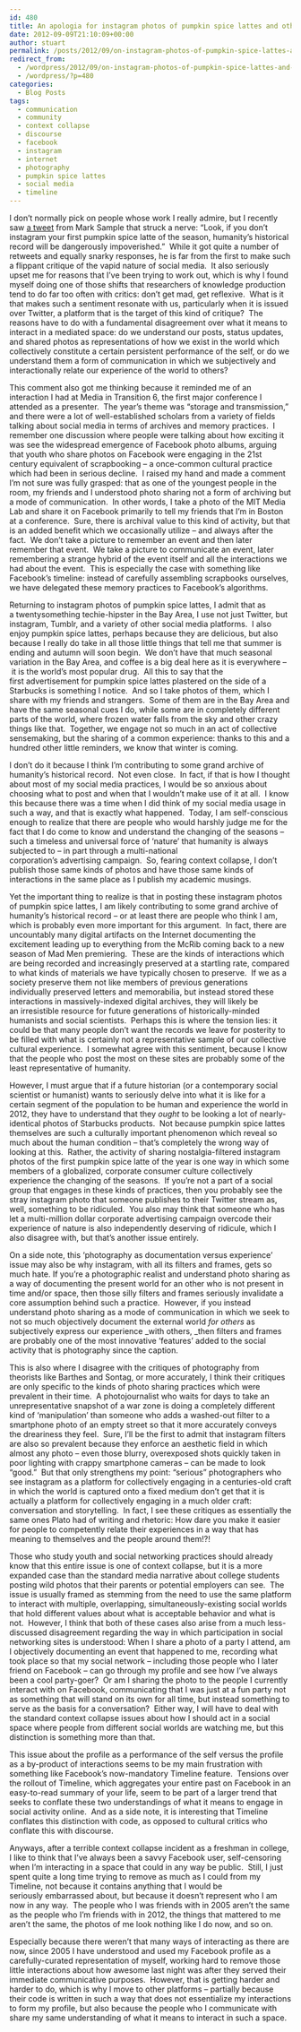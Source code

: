 ```yaml
---
id: 480
title: An apologia for instagram photos of pumpkin spice lattes and other serious things
date: 2012-09-09T21:10:09+00:00
author: stuart
permalink: /posts/2012/09/on-instagram-photos-of-pumpkin-spice-lattes-and-other-serious-things/
redirect_from:
  - /wordpress/2012/09/on-instagram-photos-of-pumpkin-spice-lattes-and-other-serious-things/
  - /wordpress/?p=480
categories:
  - Blog Posts
tags:
  - communication
  - community
  - context collapse
  - discourse
  - facebook
  - instagram
  - internet
  - photography
  - pumpkin spice lattes
  - social media
  - timeline
---
```


I don&#8217;t normally pick on people whose work I really admire, but I recently saw [a tweet](https://twitter.com/samplereality/status/244151842974609408) from Mark Sample that struck a nerve: &#8220;Look, if you don&#8217;t instagram your first pumpkin spice latte of the season, humanity&#8217;s historical record will be dangerously impoverished.&#8221;  While it got quite a number of retweets and equally snarky responses, he is far from the first to make such a flippant critique of the vapid nature of social media.  It also seriously upset me for reasons that I&#8217;ve been trying to work out, which is why I found myself doing one of those shifts that researchers of knowledge production tend to do far too often with critics: don&#8217;t get mad, get reflexive.  What is it that makes such a sentiment resonate with us, particularly when it is issued over Twitter, a platform that is the target of this kind of critique?  The reasons have to do with a fundamental disagreement over what it means to interact in a mediated space: do we understand our posts, status updates, and shared photos as representations of how we exist in the world which collectively constitute a certain persistent performance of the self, or do we understand them a form of communication in which we subjectively and interactionally relate our experience of the world to others?

<!--more-->

This comment also got me thinking because it reminded me of an interaction I had at Media in Transition 6, the first major conference I attended as a presenter.  The year&#8217;s theme was &#8220;storage and transmission,&#8221; and there were a lot of well-established scholars from a variety of fields talking about social media in terms of archives and memory practices.  I remember one discussion where people were talking about how exciting it was see the widespread emergence of Facebook photo albums, arguing that youth who share photos on Facebook were engaging in the 21st century equivalent of scrapbooking – a once-common cultural practice which had been in serious decline.  I raised my hand and made a comment I&#8217;m not sure was fully grasped: that as one of the youngest people in the room, my friends and I understood photo sharing not a form of archiving but a mode of communication.  In other words, I take a photo of the MIT Media Lab and share it on Facebook primarily to tell my friends that I&#8217;m in Boston at a conference.  Sure, there is archival value to this kind of activity, but that is an added benefit which we occasionally utilize – and always after the fact.  We don&#8217;t take a picture to remember an event and then later remember that event.  We take a picture to communicate an event, later remembering a strange hybrid of the event itself and all the interactions we had about the event.  This is especially the case with something like Facebook&#8217;s timeline: instead of carefully assembling scrapbooks ourselves, we have delegated these memory practices to Facebook&#8217;s algorithms.

Returning to instagram photos of pumpkin spice lattes, I admit that as a twentysomething techie-hipster in the Bay Area, I use not just Twitter, but instagram, Tumblr, and a variety of other social media platforms.  I also enjoy pumpkin spice lattes, perhaps because they are delicious, but also because I really do take in all those little things that tell me that summer is ending and autumn will soon begin.  We don&#8217;t have that much seasonal variation in the Bay Area, and coffee is a big deal here as it is everywhere – it is the world&#8217;s most popular drug.  All this to say that the first advertisement for pumpkin spice lattes plastered on the side of a Starbucks is something I notice.  And so I take photos of them, which I share with my friends and strangers.  Some of them are in the Bay Area and have the same seasonal cues I do, while some are in completely different parts of the world, where frozen water falls from the sky and other crazy things like that.  Together, we engage not so much in an act of collective sensemaking, but the sharing of a common experience: thanks to this and a hundred other little reminders, we know that winter is coming.

I don&#8217;t do it because I think I&#8217;m contributing to some grand archive of humanity&#8217;s historical record.  Not even close.  In fact, if that is how I thought about most of my social media practices, I would be so anxious about choosing what to post and when that I wouldn&#8217;t make use of it at all.  I know this because there was a time when I did think of my social media usage in such a way, and that is exactly what happened.  Today, I am self-conscious enough to realize that there are people who would harshly judge me for the fact that I do come to know and understand the changing of the seasons – such a timeless and universal force of &#8216;nature&#8217; that humanity is always subjected to – in part through a multi-national corporation&#8217;s advertising campaign.  So, fearing context collapse, I don&#8217;t publish those same kinds of photos and have those same kinds of interactions in the same place as I publish my academic musings.

Yet the important thing to realize is that in posting these instagram photos of pumpkin spice lattes, I am likely contributing to some grand archive of humanity&#8217;s historical record – or at least there are people who think I am, which is probably even more important for this argument.  In fact, there are uncountably many digital artifacts on the Internet documenting the excitement leading up to everything from the McRib coming back to a new season of Mad Men premiering.  These are the kinds of interactions which are being recorded and increasingly preserved at a startling rate, compared to what kinds of materials we have typically chosen to preserve.  If we as a society preserve them not like members of previous generations individually preserved letters and memorabilia, but instead stored these interactions in massively-indexed digital archives, they will likely be an irresistible resource for future generations of historically-minded humanists and social scientists.  Perhaps this is where the tension lies: it could be that many people don&#8217;t want the records we leave for posterity to be filled with what is certainly not a representative sample of our collective cultural experience.  I somewhat agree with this sentiment, because I know that the people who post the most on these sites are probably some of the least representative of humanity.

However, I must argue that if a future historian (or a contemporary social scientist or humanist) wants to seriously delve into what it is like for a certain segment of the population to be human and experience the world in 2012, they have to understand that they _ought_ to be looking a lot of nearly-identical photos of Starbucks products.  Not because pumpkin spice lattes themselves are such a culturally important phenomenon which reveal so much about the human condition – that&#8217;s completely the wrong way of looking at this.  Rather, the activity of sharing nostalgia-filtered instagram photos of the first pumpkin spice latte of the year is one way in which some members of a globalized, corporate consumer culture collectively experience the changing of the seasons.  If you&#8217;re not a part of a social group that engages in these kinds of practices, then you probably see the stray instagram photo that someone publishes to their Twitter stream as, well, something to be ridiculed.  You also may think that someone who has let a multi-million dollar corporate advertising campaign overcode their experience of nature is also independently deserving of ridicule, which I also disagree with, but that&#8217;s another issue entirely.

On a side note, this &#8216;photography as documentation versus experience&#8217; issue may also be why instagram, with all its filters and frames, gets so much hate. If you&#8217;re a photographic realist and understand photo sharing as a way of documenting the present world for an other who is not present in time and/or space, then those silly filters and frames seriously invalidate a core assumption behind such a practice.  However, if you instead understand photo sharing as a mode of communication in which we seek to not so much objectively document the external world _for others_ as subjectively express our experience _with others, _then filters and frames are probably one of the most innovative &#8216;features&#8217; added to the social activity that is photography since the caption.

This is also where I disagree with the critiques of photography from theorists like Barthes and Sontag, or more accurately, I think their critiques are only specific to the kinds of photo sharing practices which were prevalent in their time.  A photojournalist who waits for days to take an unrepresentative snapshot of a war zone is doing a completely different kind of &#8216;manipulation&#8217; than someone who adds a washed-out filter to a smartphone photo of an empty street so that it more accurately conveys the dreariness they feel.  Sure, I&#8217;ll be the first to admit that instagram filters are also so prevalent because they enforce an aesthetic field in which almost any photo – even those blurry, overexposed shots quickly taken in poor lighting with crappy smartphone cameras – can be made to look &#8220;good.&#8221;  But that only strengthens my point: &#8220;serious&#8221; photographers who see instagram as a platform for collectively engaging in a centuries-old craft in which the world is captured onto a fixed medium don&#8217;t get that it is actually a platform for collectively engaging in a much older craft: conversation and storytelling.  In fact, I see these critiques as essentially the same ones Plato had of writing and rhetoric: How dare you make it easier for people to competently relate their experiences in a way that has meaning to themselves and the people around them!?!

Those who study youth and social networking practices should already know that this entire issue is one of context collapse, but it is a more expanded case than the standard media narrative about college students posting wild photos that their parents or potential employers can see.  The issue is usually framed as stemming from the need to use the same platform to interact with multiple, overlapping, simultaneously-existing social worlds that hold different values about what is acceptable behavior and what is not.  However, I think that both of these cases also arise from a much less-discussed disagreement regarding the way in which participation in social networking sites is understood: When I share a photo of a party I attend, am I objectively documenting an event that happened to me, recording what took place so that my social network – including those people who I later friend on Facebook – can go through my profile and see how I&#8217;ve always been a cool party-goer?  Or am I sharing the photo to the people I currently interact with on Facebook, communicating that I was just at a fun party not as something that will stand on its own for all time, but instead something to serve as the basis for a conversation?  Either way, I will have to deal with the standard context collapse issues about how I should act in a social space where people from different social worlds are watching me, but this distinction is something more than that.

This issue about the profile as a performance of the self versus the profile as a by-product of interactions seems to be my main frustration with something like Facebook&#8217;s now-mandatory Timeline feature.  Tensions over the rollout of Timeline, which aggregates your entire past on Facebook in an easy-to-read summary of your life, seem to be part of a larger trend that seeks to conflate these two understandings of what it means to engage in social activity online.  And as a side note, it is interesting that Timeline conflates this distinction with code, as opposed to cultural critics who conflate this with discourse.

Anyways, after a terrible context collapse incident as a freshman in college, I like to think that I&#8217;ve always been a savvy Facebook user, self-censoring when I&#8217;m interacting in a space that could in any way be public.  Still, I just spent quite a long time trying to remove as much as I could from my Timeline, not because it contains anything that I would be seriously embarrassed about, but because it doesn&#8217;t represent who I am now in any way.  The people who I was friends with in 2005 aren&#8217;t the same as the people who I&#8217;m friends with in 2012, the things that mattered to me aren&#8217;t the same, the photos of me look nothing like I do now, and so on.

Especially because there weren&#8217;t that many ways of interacting as there are now, since 2005 I have understood and used my Facebook profile as a carefully-curated representation of myself, working hard to remove those little interactions about how awesome last night was after they served their immediate communicative purposes.  However, that is getting harder and harder to do, which is why I move to other platforms – partially because their code is written in such a way that does not essentialize my interactions to form my profile, but also because the people who I communicate with share my same understanding of what it means to interact in such a space.
